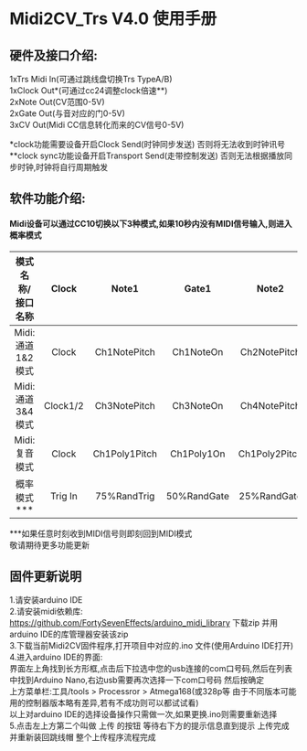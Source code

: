 # Midi2CV_Trs V4.0 使用手册

## 硬件及接口介绍:  

1xTrs Midi In(可通过跳线盘切换Trs TypeA/B)  
1xClock Out*(可通过cc24调整clock倍速**)  
2xNote Out(CV范围0-5V)  
2xGate Out(与音对应的门0-5V)  
3xCV Out(Midi CC信息转化而来的CV信号0-5V)  

*clock功能需要设备开启Clock Send(时钟同步发送)  否则将无法收到时钟讯号  
**clock sync功能设备开启Transport Send(走带控制发送) 否则无法根据播放同步时钟,时钟将自行周期触发  

## 软件功能介绍:   
#### Midi设备可以通过CC10切换以下3种模式,如果10秒内没有MIDI信号输入,则进入概率模式  
|模式名称/接口名称|Clock|Note1|Gate1|Note2|Gate2|CV1|CV2|CV3|
|:-------------:|:-------:|:-------:|:-------:|:-------:|:-------:|:-------:|:-------:|:-------:|
|Midi:通道1&2模式|Clock|Ch1NotePitch|Ch1NoteOn|Ch2NotePitch|Ch2NoteOn|Vel1|Vel2|Mod|
|Midi:通道3&4模式|Clock1/2|Ch3NotePitch|Ch3NoteOn|Ch4NotePitch|Ch4NoteOn|Vel1|Vel2|Mod|
|Midi:复音模式|Clock|Ch1Poly1Pitch|Ch1Poly1On|Ch1Poly2Pitch|Ch1Poly2On|Vel1|Vel2|Mod|   
|概率模式***|Trig In|75%RandTrig|50%RandGate|25%RandGate|GateRandLength|RandVoltage|RandVoltageInv|RandVoltage1/2|

***如果任意时刻收到MIDI信号则即刻回到MIDI模式  
敬请期待更多功能更新

## 固件更新说明  
1.请安装arduino IDE  
2.请安装midi依赖库: https://github.com/FortySevenEffects/arduino_midi_library 下载zip 并用arduino IDE的库管理器安装该zip  
3.下载当前Midi2CV固件程序,打开项目中对应的.ino 文件(使用Arduino IDE打开)  
4.进入arduino IDE的界面:  
界面左上角找到长方形框,点击后下拉选中您的usb连接的com口号码,然后在列表中找到Arduino Nano,右边usb需要再次选择一下com口号码 然后按确定  
上方菜单栏:工具/tools > Processror > Atmega168(或328p等 由于不同版本可能用的控制器版本略有差异,若有不成功则可以都试试看)  
以上对arduino IDE的选择设备操作只需做一次,如果更换.ino则需要重新选择  
5.点击左上方第二个叫做 上传 的按钮 等待右下方的提示信息直到提示 上传完成 并重新装回跳线帽 整个上传程序流程完成  


